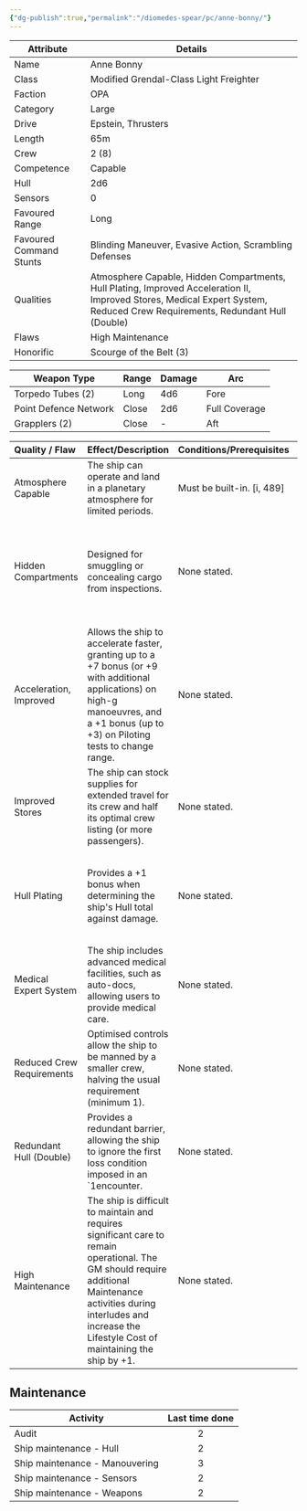 ```yaml
---
{"dg-publish":true,"permalink":"/diomedes-spear/pc/anne-bonny/"}
---
```


| Attribute               | Details                                                                                                                                                                     |
| ----------------------- | --------------------------------------------------------------------------------------------------------------------------------------------------------------------------- |
| Name                    | Anne Bonny                                                                                                                                                                  |
| Class                   | Modified Grendal-Class Light Freighter                                                                                                                                      |
| Faction                 | OPA                                                                                                                                                                         |
| Category                | Large                                                                                                                                                                       |
| Drive                   | Epstein, Thrusters                                                                                                                                                          |
| Length                  | 65m                                                                                                                                                                         |
| Crew                    | 2 (8)                                                                                                                                                                       |
| Competence              | Capable                                                                                                                                                                     |
| Hull                    | 2d6                                                                                                                                                                         |
| Sensors                 | 0                                                                                                                                                                           |
| Favoured Range          | Long                                                                                                                                                                        |
| Favoured Command Stunts | Blinding Maneuver, Evasive Action, Scrambling Defenses                                                                                                                      |
| Qualities               | Atmosphere Capable, Hidden Compartments, Hull Plating, Improved Acceleration II, Improved Stores, Medical Expert System, Reduced Crew Requirements, Redundant Hull (Double) |
| Flaws                   | High Maintenance                                                                                                                                                            |
| Honorific               | Scourge of the Belt (3)                                                                                                                                                     |

| Weapon Type           | Range | Damage | Arc           |
| --------------------- | ----- | ------ | ------------- |
| Torpedo Tubes (2)     | Long  | 4d6    | Fore          |
| Point Defence Network | Close | 2d6    | Full Coverage |
| Grapplers (2)         | Close | -      | Aft           |

| Quality / Flaw            | Effect/Description                                                                                                                                                                                                              | Conditions/Prerequisites   | Stackable?                                                                           |
| :------------------------ | :------------------------------------------------------------------------------------------------------------------------------------------------------------------------------------------------------------------------------ | :------------------------- | :----------------------------------------------------------------------------------- |
| Atmosphere Capable        | The ship can operate and land in a planetary atmosphere for limited periods.                                                                                                                                                    | Must be built-in. [i, 489] | No                                                                                   |
| Hidden Compartments       | Designed for smuggling or concealing cargo from inspections.                                                                                                                                                                    | None stated.               | Yes, by implication (e.g., Bullfrog's "Nooks and Crannies" enhances this)            |
| Acceleration, Improved    | Allows the ship to accelerate faster, granting up to a +7 bonus (or +9 with additional applications) on high-g manoeuvres, and a +1 bonus (up to +3) on Piloting tests to change range.                                         | None stated.               | Yes (up to +9 / +3)                                                                  |
| Improved Stores           | The ship can stock supplies for extended travel for its crew and half its optimal crew listing (or more passengers).                                                                                                            | None stated.               | No                                                                                   |
| Hull Plating              | Provides a +1 bonus when determining the ship's Hull total against damage.                                                                                                                                                      | None stated.               | Yes, up to a maximum equal to the Hull score in dice (e.g., Hull Plating II, III, V) |
| Medical Expert System     | The ship includes advanced medical facilities, such as auto-docs, allowing users to provide medical care.                                                                                                                       | None stated.               | No                                                                                   |
| Reduced Crew Requirements | Optimised controls allow the ship to be manned by a smaller crew, halving the usual requirement (minimum 1).                                                                                                                    | None stated.               | No                                                                                   |
| Redundant Hull (Double)   | Provides a redundant barrier, allowing the ship to ignore the first loss condition imposed in an `1encounter.                                                                                                                   | None stated.               | No                                                                                   |
| High Maintenance          | The ship is difficult to maintain and requires significant care to remain operational. The GM should require additional Maintenance activities during interludes and increase the Lifestyle Cost of maintaining the ship by +1. | None stated.               | Not explicitly stated as stackable.                                                  |

## Maintenance

| Activity                       | Last time done |
| ------------------------------ | :------------: |
| Audit                          |       2        |
| Ship maintenance - Hull        |       2        |
| Ship maintenance - Manouvering |       3        |
| Ship maintenance - Sensors     |       2        |
| Ship maintenance - Weapons     |       2        |
